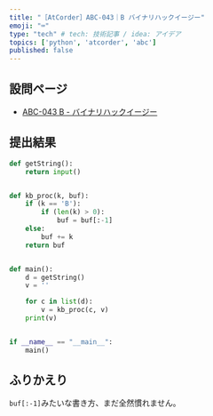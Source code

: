 ```yaml
---
title: "［AtCorder］ABC-043｜B バイナリハックイージー"
emoji: "⌨️"
type: "tech" # tech: 技術記事 / idea: アイデア
topics: ['python', 'atcorder', 'abc']
published: false
---
```


## 設問ページ

- [ABC-043 B - バイナリハックイージー](https://atcoder.jp/contests/abc043/tasks/abc043_b)

## 提出結果

```python
def getString():
    return input()


def kb_proc(k, buf):
    if (k == 'B'):
        if (len(k) > 0):
            buf = buf[:-1]
    else:
        buf += k
    return buf


def main():
    d = getString()
    v = ''

    for c in list(d):
        v = kb_proc(c, v)
    print(v)


if __name__ == "__main__":
    main()
```

## ふりかえり

`buf[:-1]`みたいな書き方、まだ全然慣れません。
